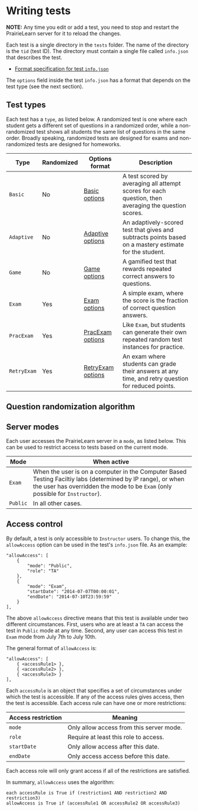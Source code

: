 
# Writing tests

**NOTE:** Any time you edit or add a test, you need to stop and restart the PrairieLearn server for it to reload the changes.

Each test is a single directory in the `tests` folder. The name of the directory is the `tid` (test ID). The directory must contain a single file called `info.json` that describes the test.

* [Format specification for test `info.json`](https://github.com/PrairieLearn/PrairieLearn/blob/master/backend/schemas/backendConfig.json)

The `options` field inside the test `info.json` has a format that depends on the test type (see the next section).

## Test types

Each test has a `type`, as listed below. A randomized test is one where each student gets a different set of questions in a randomized order, while a non-randomized test shows all students the same list of questions in the same order. Broadly speaking, randomized tests are designed for exams and non-randomized tests are designed for homeworks.

Type        | Randomized | Options format                                                                                                          | Description
---         | ---        | ---                                                                                                                     | ---
`Basic`     | No         | [Basic options](https://github.com/PrairieLearn/PrairieLearn/blob/master/backend/schemas/BasicTestOptions.json)         | A test scored by averaging all attempt scores for each question, then averaging the question scores.
`Adaptive`  | No         | [Adaptive options](https://github.com/PrairieLearn/PrairieLearn/blob/master/backend/schemas/AdaptiveTestOptions.json)   | An adaptively-scored test that gives and subtracts points based on a mastery estimate for the student.
`Game`      | No         | [Game options](https://github.com/PrairieLearn/PrairieLearn/blob/master/backend/schemas/GameTestOptions.json)           | A gamified test that rewards repeated correct answers to questions.
`Exam`      | Yes        | [Exam options](https://github.com/PrairieLearn/PrairieLearn/blob/master/backend/schemas/ExamTestOptions.json)           | A simple exam, where the score is the fraction of correct question answers.
`PracExam`  | Yes        | [PracExam options](https://github.com/PrairieLearn/PrairieLearn/blob/master/backend/schemas/PracExamTestOptions.json)   | Like `Exam`, but students can generate their own repeated random test instances for practice.
`RetryExam` | Yes        | [RetryExam options](https://github.com/PrairieLearn/PrairieLearn/blob/master/backend/schemas/RetryExamTestOptions.json) | An exam where students can grade their answers at any time, and retry question for reduced points.

## Question randomization algorithm

## Server modes

Each user accesses the PrairieLearn server in a `mode`, as listed below. This can be used to restrict access to tests based on the current mode.

Mode     | When active
---      | ---
`Exam`   | When the user is on a computer in the Computer Based Testing Faciltiy labs (determined by IP range), or when the user has overridden the mode to be `Exam` (only possible for `Instructor`).
`Public` | In all other cases.

## Access control

By default, a test is only accessible to `Instructor` users. To change this, the `allowAccess` option can be used in the test's `info.json` file. As an example:

    "allowAccess": [
        {
            "mode": "Public",
            "role": "TA"
        },
        {
            "mode": "Exam",
            "startDate": "2014-07-07T00:00:01",
            "endDate": "2014-07-10T23:59:59"
        }
    ],

The above `allowAccess` directive means that this test is available under two different circumstances. First, users who are at least a `TA` can access the test in `Public` mode at any time. Second, any user can access this test in `Exam` mode from July 7th to July 10th.

The general format of `allowAccess` is:

    "allowAccess": [
        { <accessRule1> },
        { <accessRule2> },
        { <accessRule3> }
    ],

Each `accessRule` is an object that specifies a set of circumstances under which the test is accessible. If any of the access rules gives access, then the test is accessible. Each access rule can have one or more restrictions:

Access restriction | Meaning
---                | ---
`mode`             | Only allow access from this server mode.
`role`             | Require at least this role to access.
`startDate`        | Only allow access after this date.
`endDate`          | Only access access before this date.

Each access role will only grant access if all of the restrictions are satisfied.

In summary, `allowAccess` uses the algorithm:

    each accessRule is True if (restriction1 AND restriction2 AND restriction3)
    allowAccess is True if (accessRule1 OR accessRule2 OR accessRule3)
